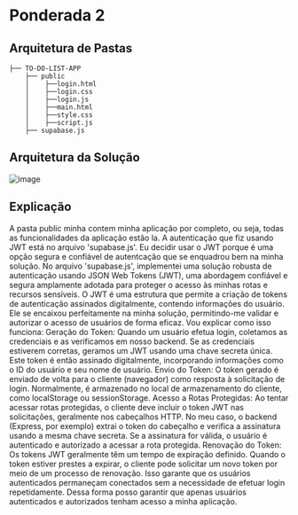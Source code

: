 # Ponderada 2

## Arquitetura de Pastas

```
├── TO-DO-LIST-APP
    ├── public
    │    ├──login.html
    │    ├──login.css
    │    ├──login.js
    │    ├──main.html
    │    ├──style.css
    │    ├──script.js
    ├── supabase.js
```

## Arquitetura da Solução

![image](https://github.com/LucaSarhan/ponderada_2/assets/99192966/339ad75e-d9f5-494a-9a84-ec39b9bd13f9)

## Explicação

A pasta public minha contem minha aplicação por completo, ou seja, todas as funcionalidades da aplicação estão la. A autenticação que fiz usando JWT está no arquivo 'supabase.js'. Eu decidir usar o JWT porque é uma opção segura e confiável de autentcação que se enquadrou bem na minha solução. No arquivo 'supabase.js', implementei uma solução robusta de autenticação usando JSON Web Tokens (JWT), uma abordagem confiável e segura amplamente adotada para proteger o acesso às minhas rotas e recursos sensíveis. O JWT é uma estrutura que permite a criação de tokens de autenticação assinados digitalmente, contendo informações do usuário. Ele se encaixou perfeitamente na minha solução, permitindo-me validar e autorizar o acesso de usuários de forma eficaz. Vou explicar como isso funciona: 
Geração do Token:
Quando um usuário efetua login, coletamos as credenciais e as verificamos em nosso backend. Se as credenciais estiverem corretas, geramos um JWT usando uma chave secreta única. Este token é então assinado digitalmente, incorporando informações como o ID do usuário e seu nome de usuário.
Envio do Token:
O token gerado é enviado de volta para o cliente (navegador) como resposta à solicitação de login. Normalmente, é armazenado no local de armazenamento do cliente, como localStorage ou sessionStorage.
Acesso a Rotas Protegidas:
Ao tentar acessar rotas protegidas, o cliente deve incluir o token JWT nas solicitações, geralmente nos cabeçalhos HTTP. No meu caso, o backend (Express, por exemplo) extrai o token do cabeçalho e verifica a assinatura usando a mesma chave secreta. Se a assinatura for válida, o usuário é autenticado e autorizado a acessar a rota protegida.
Renovação do Token:
Os tokens JWT geralmente têm um tempo de expiração definido. Quando o token estiver prestes a expirar, o cliente pode solicitar um novo token por meio de um processo de renovação. Isso garante que os usuários autenticados permaneçam conectados sem a necessidade de efetuar login repetidamente.
Dessa forma posso garantir que apenas usuários autenticados e autorizados tenham acesso a minha aplicação.
